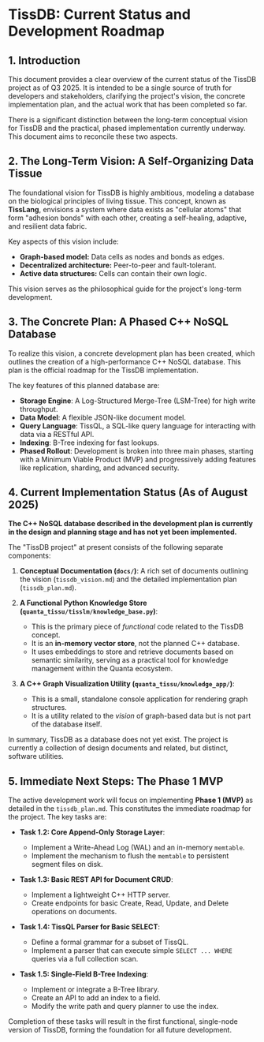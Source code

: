 # TissDB: Current Status and Development Roadmap

## 1. Introduction

This document provides a clear overview of the current status of the TissDB project as of Q3 2025. It is intended to be a single source of truth for developers and stakeholders, clarifying the project's vision, the concrete implementation plan, and the actual work that has been completed so far.

There is a significant distinction between the long-term conceptual vision for TissDB and the practical, phased implementation currently underway. This document aims to reconcile these two aspects.

## 2. The Long-Term Vision: A Self-Organizing Data Tissue

The foundational vision for TissDB is highly ambitious, modeling a database on the biological principles of living tissue. This concept, known as **TissLang**, envisions a system where data exists as "cellular atoms" that form "adhesion bonds" with each other, creating a self-healing, adaptive, and resilient data fabric.

Key aspects of this vision include:
- **Graph-based model:** Data cells as nodes and bonds as edges.
- **Decentralized architecture:** Peer-to-peer and fault-tolerant.
- **Active data structures:** Cells can contain their own logic.

This vision serves as the philosophical guide for the project's long-term development.

## 3. The Concrete Plan: A Phased C++ NoSQL Database

To realize this vision, a concrete development plan has been created, which outlines the creation of a high-performance C++ NoSQL database. This plan is the official roadmap for the TissDB implementation.

The key features of this planned database are:
- **Storage Engine**: A Log-Structured Merge-Tree (LSM-Tree) for high write throughput.
- **Data Model**: A flexible JSON-like document model.
- **Query Language**: TissQL, a SQL-like query language for interacting with data via a RESTful API.
- **Indexing**: B-Tree indexing for fast lookups.
- **Phased Rollout**: Development is broken into three main phases, starting with a Minimum Viable Product (MVP) and progressively adding features like replication, sharding, and advanced security.

## 4. Current Implementation Status (As of August 2025)

**The C++ NoSQL database described in the development plan is currently in the design and planning stage and has not yet been implemented.**

The "TissDB project" at present consists of the following separate components:

1.  **Conceptual Documentation (`docs/`)**: A rich set of documents outlining the vision (`tissdb_vision.md`) and the detailed implementation plan (`tissdb_plan.md`).

2.  **A Functional Python Knowledge Store (`quanta_tissu/tisslm/knowledge_base.py`)**:
    - This is the primary piece of *functional* code related to the TissDB concept.
    - It is an **in-memory vector store**, not the planned C++ database.
    - It uses embeddings to store and retrieve documents based on semantic similarity, serving as a practical tool for knowledge management within the Quanta ecosystem.

3.  **A C++ Graph Visualization Utility (`quanta_tissu/knowledge_app/`)**:
    - This is a small, standalone console application for rendering graph structures.
    - It is a utility related to the *vision* of graph-based data but is not part of the database itself.

In summary, TissDB as a database does not yet exist. The project is currently a collection of design documents and related, but distinct, software utilities.

## 5. Immediate Next Steps: The Phase 1 MVP

The active development work will focus on implementing **Phase 1 (MVP)** as detailed in the `tissdb_plan.md`. This constitutes the immediate roadmap for the project. The key tasks are:

- **Task 1.2: Core Append-Only Storage Layer**:
  - Implement a Write-Ahead Log (WAL) and an in-memory `memtable`.
  - Implement the mechanism to flush the `memtable` to persistent segment files on disk.

- **Task 1.3: Basic REST API for Document CRUD**:
  - Implement a lightweight C++ HTTP server.
  - Create endpoints for basic Create, Read, Update, and Delete operations on documents.

- **Task 1.4: TissQL Parser for Basic SELECT**:
  - Define a formal grammar for a subset of TissQL.
  - Implement a parser that can execute simple `SELECT ... WHERE` queries via a full collection scan.

- **Task 1.5: Single-Field B-Tree Indexing**:
  - Implement or integrate a B-Tree library.
  - Create an API to add an index to a field.
  - Modify the write path and query planner to use the index.

Completion of these tasks will result in the first functional, single-node version of TissDB, forming the foundation for all future development.
